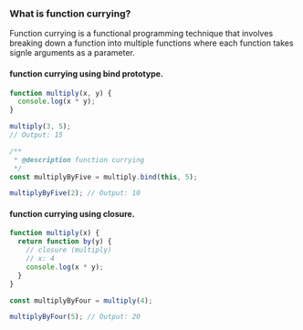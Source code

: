 ### What is function currying?

Function currying is a functional programming technique that involves breaking down a function into multiple functions where each function takes signle arguments as a parameter.

#### **function currying** using **bind prototype**.

```js
function multiply(x, y) {
  console.log(x * y);
}

multiply(3, 5);
// Output: 15

/**
 * @description function currying
 */
const multiplyByFive = multiply.bind(this, 5);

multiplyByFive(2); // Output: 10
```

#### **function currying** using **closure**.

```js
function multiply(x) {
  return function by(y) {
    // closure (multiply)
    // x: 4
    console.log(x * y);
  }
}

const multiplyByFour = multiply(4);

multiplyByFour(5); // Output: 20
```
